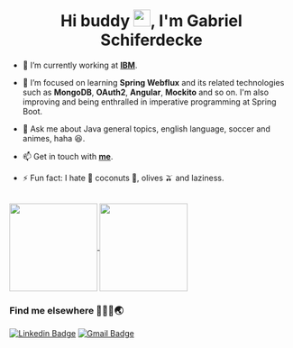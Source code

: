 <h1 align="center">Hi buddy <img src="https://raw.githubusercontent.com/kaueMarques/kaueMarques/master/hi.gif" width="30px">, I'm Gabriel Schiferdecke</h1>

- 🔭 I’m currently working at **[IBM](https://www.ibm.com/br-pt)**. 

- 🌱 I’m focused on learning **Spring Webflux** and its related technologies such as **MongoDB**, **OAuth2**, **Angular**, **Mockito** and so on. I'm also improving and being enthralled in imperative programming at Spring Boot.

- 💬 Ask me about Java general topics, english language, soccer and animes, haha 😆. 

- 📫 Get in touch with **[me](https://www.linkedin.com/in/gabriel-schiferdecke-540307139)**.

- ⚡ Fun fact: I hate 🤮 coconuts 🥥, olives 🫒 and laziness.

<br>
<a href="https://github.com/gschifer/github-readme-stats">
  <img height="156" align="center" src="https://github-readme-stats.vercel.app/api?username=gschifer&count_private=true&show_icons=true&custom_title=Gabriel Schiferdecke's%20Github%20Stats&hide=issues&theme=tokyonight" />
</a>
<a href="https://github.com/gschifer/github-readme-stats">
   <img height="156" align="center" src="https://github-readme-stats.vercel.app/api/top-langs/?username=gschifer&layout=compact&theme=tokyonight&langs_count=6)" />
</a>


### Find me elsewhere 👨🏻‍💻🌏
[![Linkedin Badge](https://img.shields.io/badge/-Find%20me%20on%20Linkedin-6A5ACD?style=flat-square&logo=Linkedin&logoColor=white&link=https://www.linkedin.com/in/gabriel-schiferdecke-540307139/)](https://www.linkedin.com/in/gabriel-schiferdecke-540307139/)
[![Gmail Badge](https://img.shields.io/badge/-Send%20me%20an%20email-6A5ACD?style=flat-square&logo=Gmail&logoColor=white&link=mailto:gabriel.schifer@hotmail.com)](mailto:gabriel.schifer@hotmail.com)
